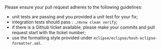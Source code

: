 Please ensure your pull request adheres to the following guidelines:

 - unit tests are passing and you provided a unit test for your fix;
 - integration tests should pass : `./mvnw clean verify`;
-  if there is a Github ticket available, please make your commits and pull request start with the ticket
   number;
 - use the formatting style provided under `eclipse/eclipse/hosh-eclipse-formatter.xml`.
